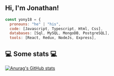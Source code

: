 <h2> Hi, I'm Jonathan! </h2>


```js
const yony18 = {
  pronouns: "he" | "his",
  code: [Javascript, Typescript, Html, Css],
  databases: [Sql, MySQL, MongoDB, PostgreSQL],
  tools: [React, Redux, NodeJs, Express],

```


<h2>💻 Some stats 💻</h2>

[![Anurag's GitHub stats](https://github-readme-stats.vercel.app/api?username=YonY18&count_private=true&theme=dark)](https://github.com/anuraghazra/github-readme-stats)

